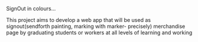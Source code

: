 SignOut in colours...

This project aims to develop a web app that will be used as signout(sendforth painting, marking with marker- precisely) merchandise page by graduating students or workers at all levels of learning and working
